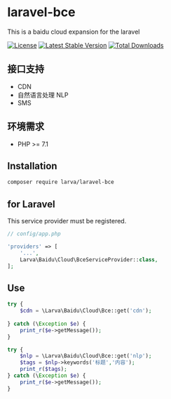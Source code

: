 # laravel-bce

This is a baidu cloud expansion for the laravel

[![License](https://poser.pugx.org/larva/laravel-bce/license.svg)](https://packagist.org/packages/larva/laravel-bce)
[![Latest Stable Version](https://poser.pugx.org/larva/laravel-bce/v/stable.png)](https://packagist.org/packages/larva/laravel-bce)
[![Total Downloads](https://poser.pugx.org/larva/laravel-bce/downloads.png)](https://packagist.org/packages/larva/laravel-bce)

## 接口支持
- CDN
- 自然语言处理 NLP
- SMS

## 环境需求

- PHP >= 7.1

## Installation

```bash
composer require larva/laravel-bce
```

## for Laravel

This service provider must be registered.

```php
// config/app.php

'providers' => [
    '...',
    Larva\Baidu\Cloud\BceServiceProvider::class,
];
```


## Use

```php
try {
	$cdn = \Larva\Baidu\Cloud\Bce::get('cdn');
	
} catch (\Exception $e) {
	print_r($e->getMessage());
}

try {
	$nlp = \Larva\Baidu\Cloud\Bce::get('nlp');
	$tags = $nlp->keywords('标题','内容');
    print_r($tags);
} catch (\Exception $e) {
	print_r($e->getMessage());
}
```